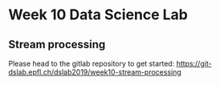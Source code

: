 # Week 10 Data Science Lab

## Stream processing

Please head to the gitlab repository to get started: <https://git-dslab.epfl.ch/dslab2019/week10-stream-processing>
